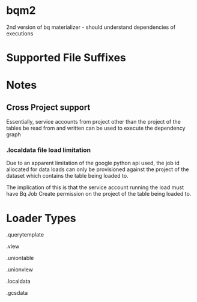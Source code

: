 # bqm2

2nd version of bq materializer - should understand dependencies of executions

# Supported File Suffixes

# Notes

## Cross Project support

Essentially, service accounts from project other than the project of the
tables be read from and written can be used to execute the dependency graph

### .localdata file load limitation
Due to an apparent limitation of the google python api used, the
job id allocated for data loads can only be provisioned against the
project of the dataset which contains the table being loaded to.

The implication of this is that the service account running the load
must have Bq Job Create permission on the project of the table being 
loaded to.


# Loader Types

.querytemplate

.view

.uniontable

.unionview

.localdata

.gcsdata

